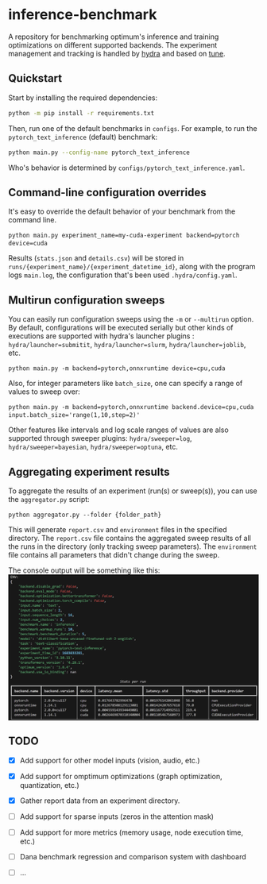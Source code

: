 # inference-benchmark
A repository for benchmarking optimum's inference and training optimizations on different supported backends.
The experiment management and tracking is handled by [hydra](https://hydra.cc/) and based on [tune](https://github.com/huggingface/tune).

## Quickstart
Start by installing the required dependencies:

```bash
python -m pip install -r requirements.txt
```

Then, run one of the default benchmarks in `configs`.
For example, to run the `pytorch_text_inference` (default) benchmark:

```bash
python main.py --config-name pytorch_text_inference
```

Who's behavior is determined by `configs/pytorch_text_inference.yaml`.

## Command-line configuration overrides
It's easy to override the default behavior of your benchmark from the command line.

```
python main.py experiment_name=my-cuda-experiment backend=pytorch device=cuda
```

Results (`stats.json` and `details.csv`) will be stored in `runs/{experiment_name}/{experiment_datetime_id}`, along with the program logs `main.log`, the configuration that's been used `.hydra/config.yaml`.

## Multirun configuration sweeps
You can easily run configuration sweeps using the `-m` or `--multirun` option. By default, configurations will be executed serially but other kinds of executions are supported with hydra's launcher plugins : `hydra/launcher=submitit`, `hydra/launcher=slurm`, `hydra/launcher=joblib`, etc.

```
python main.py -m backend=pytorch,onnxruntime device=cpu,cuda
```

Also, for integer parameters like `batch_size`, one can specify a range of values to sweep over:

```
python main.py -m backend=pytorch,onnxruntime backend.device=cpu,cuda input.batch_size='range(1,10,step=2)'
```

Other features like intervals and log scale ranges of values are also supported through sweeper plugins: `hydra/sweeper=log`, `hydra/sweeper=bayesian`, `hydra/sweeper=optuna`, etc.

## Aggregating experiment results
To aggregate the results of an experiment (run(s) or sweep(s)), you can use the `aggregator.py` script:

```
python aggregator.py --folder {folder_path}
```

This will generate `report.csv` and `environment` files in the specified directory. The `report.csv` file contains the aggregated sweep results of all the runs in the directory (only tracking sweep parameters). The `environment` file contains all parameters that didn't change during the sweep.

The console output will be something like this:
<img src='text_inference.png' alt='text-inference-report' style='display:block;margin-left:auto;margin-right:auto;'>

## TODO
- [x] Add support for other model inputs (vision, audio, etc.)
- [x] Add support for omptimum optimizations (graph optimization, quantization, etc.)
- [x] Gather report data from an experiment directory.
- [ ] Add support for sparse inputs (zeros in the attention mask)
- [ ] Add support for more metrics (memory usage, node execution time, etc.)

- [ ] Dana benchmark regression and comparison system with dashboard
- [ ] ...